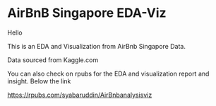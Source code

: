 # AirBnB Singapore EDA-Viz

Hello

This is an EDA and Visualization from AirBnb Singapore Data.

Data sourced from Kaggle.com

You can also check on rpubs for the EDA and visualization report and insight. Below the link

https://rpubs.com/syabaruddin/AirBnbanalysisviz


